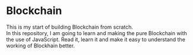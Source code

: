 # Blockchain
This is my start of building Blockchain from scratch.
<br>
In this repository, I am going to learn and making the pure Blockchain with the use of JavaScript. Read it, learn it and make it easy to understand the working of Blockhain better. 
